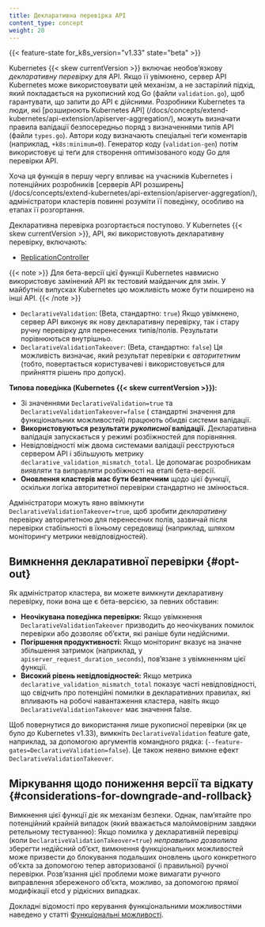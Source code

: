 ```yaml
---
title: Декларативна перевірка API
content_type: concept
weight: 20
---
```


{{< feature-state for_k8s_version="v1.33" state="beta" >}}

Kubernetes {{< skew currentVersion >}} включає необовʼязкову *декларативну перевірку* для API. Якщо її увімкнено, сервер API Kubernetes може використовувати цей механізм, а не застарілий підхід, який покладається на рукописний код Go (файли `validation.go`), щоб гарантувати, що запити до API є дійсними. Розробники Kubernetes та люди, які [розширюють Kubernetes API] (/docs/concepts/extend-kubernetes/api-extension/apiserver-aggregation/), можуть визначати правила валідації безпосередньо поряд з визначеннями типів API (файли `types.go`). Автори коду визначають спеціальні теґи коментарів (наприклад, `+k8s:minimum=0`). Генератор коду (`validation-gen`) потім використовує ці теґи для створення оптимізованого коду Go для перевірки API.

Хоча ця функція в першу чергу впливає на учасників Kubernetes і потенційних розробників [серверів API розширень] (/docs/concepts/extend-kubernetes/api-extension/apiserver-aggregation/), адміністратори кластерів повинні розуміти її поведінку, особливо на етапах її розгортання.

Декларативна перевірка розгортається поступово. У Kubernetes {{< skew currentVersion >}}, API, які використовують декларативну перевірку, включають:

* [ReplicationController](/docs/concepts/workloads/controllers/replicationcontroller/)

{{< note >}}
Для бета-версії цієї функції Kubernetes навмисно використовує замінений API як тестовий майданчик для змін. У майбутніх випусках Kubernetes цю можливість може бути поширено на інші API.
{{< /note >}}

* `DeclarativeValidation`: (Beta, стандартно: `true`) Якщо увімкнено, сервер API виконує як нову декларативну перевірку, так і стару ручну перевірку для перенесених типів/полів. Результати порівнюються внутрішньо.
* `DeclarativeValidationTakeover`: (Beta, стандартно: `false`) Ця можливість визначає, який результат перевірки є *авторитетним* (тобто, повертається користувачеві і використовується для прийняття рішень про допуск).

**Типова поведінка (Kubernetes {{< skew currentVersion >}}):**

* Зі значеннями `DeclarativeValidation=true` та `DeclarativeValidationTakeover=false` ( стандартні значення для функціональних можливостей) працюють обидві системи валідації.
* **Використовуються результати *рукописної* валідації.** Декларативна валідація запускається у режимі розбіжностей для порівняння.
* Невідповідності між двома системами валідації реєструються сервером API і збільшують метрику `declarative_validation_mismatch_total`. Це допомагає розробникам виявляти та виправляти розбіжності на етапі бета-версії.
* **Оновлення кластерів має бути безпечним** щодо цієї функції, оскільки логіка авторитетної перевірки стандартно не змінюється.

Адміністратори можуть явно ввімкнути `DeclarativeValidationTakeover=true`, щоб зробити *декларативну* перевірку авторитетною для перенесених полів, зазвичай після перевірки стабільності в їхньому середовищі (наприклад, шляхом моніторингу метрики невідповідностей).

## Вимкнення декларативної перевірки {#opt-out}

Як адміністратор кластера, ви можете вимкнути декларативну перевірку, поки вона ще є бета-версією, за певних обставин:

* **Неочікувана поведінка перевірки:** Якщо увімкнення `DeclarativeValidationTakeover` призводить до неочікуваних помилок перевірки або дозволяє обʼєкти, які раніше були недійсними.
* **Погіршення продуктивності:** Якщо моніторинг вказує на значне збільшення затримок (наприклад, у `apiserver_request_duration_seconds`), повʼязане з увімкненням цієї функції.
* **Високий рівень невідповідностей:** Якщо метрика `declarative_validation_mismatch_total` показує часті невідповідності, що свідчить про потенційні помилки в декларативних правилах, які впливають на робочі навантаження кластера, навіть якщо `DeclarativeValidationTakeover` має значення false.

Щоб повернутися до використання лише рукописної перевірки (як це було до Kubernetes v1.33), вимкніть `DeclarativeValidation` feature gate, наприклад, за допомогою аргументів командного рядка: (`--feature-gates=DeclarativeValidation=false`). Це також неявно вимкне ефект `DeclarativeValidationTakeover`.

## Міркування щодо пониження версії та відкату {#considerations-for-downgrade-and-rollback}

Вимкнення цієї функції діє як механізм безпеки. Однак, памʼятайте про потенційний крайній випадок (який вважається малоймовірним завдяки ретельному тестуванню): Якщо помилка у декларативній перевірці (коли `DeclarativeValidationTakeover=true`) *неправильно дозволила* зберегти недійсний обʼєкт, вимкнення функціональних можливостей може призвести до блокування подальших оновлень цього конкретного обʼєкта за допомогою тепер авторизованої (і правильної) ручної перевірки. Розвʼязання цієї проблеми може вимагати ручного виправлення збереженого обʼєкта, можливо, за допомогою прямої модифікації etcd у рідкісних випадках.

Докладні відомості про керування функціональними можливостями наведено у статті [Функціональні можливості](/docs/reference/command-line-tools-reference/feature-gates/).
